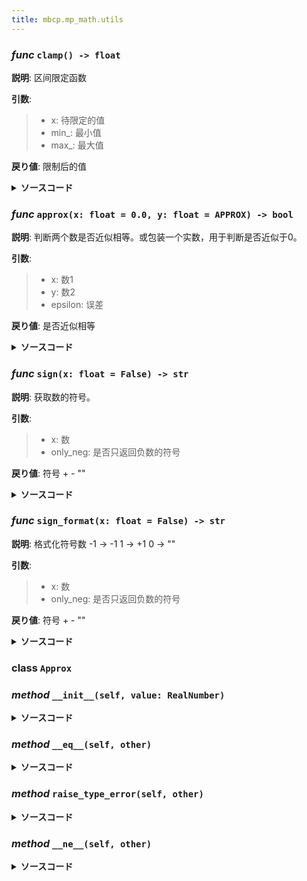 ```yaml
---
title: mbcp.mp_math.utils
---
```

### *func* `clamp() -> float`



**説明**: 区间限定函数

**引数**:
> - x: 待限定的值  
> - min_: 最小值  
> - max_: 最大值  

**戻り値**: 限制后的值


<details>
<summary> <b>ソースコード</b> </summary>

```python
def clamp(x: float, min_: float, max_: float) -> float:
    """
    区间限定函数
    Args:
        x: 待限定的值
        min_: 最小值
        max_: 最大值

    Returns:
        限制后的值
    """
    return max(min(x, max_), min_)
```
</details>

### *func* `approx(x: float = 0.0, y: float = APPROX) -> bool`



**説明**: 判断两个数是否近似相等。或包装一个实数，用于判断是否近似于0。

**引数**:
> - x: 数1  
> - y: 数2  
> - epsilon: 误差  

**戻り値**: 是否近似相等


<details>
<summary> <b>ソースコード</b> </summary>

```python
def approx(x: float, y: float=0.0, epsilon: float=APPROX) -> bool:
    """
    判断两个数是否近似相等。或包装一个实数，用于判断是否近似于0。
    Args:
        x: 数1
        y: 数2
        epsilon: 误差
    Returns:
        是否近似相等
    """
    return abs(x - y) < epsilon
```
</details>

### *func* `sign(x: float = False) -> str`



**説明**: 获取数的符号。

**引数**:
> - x: 数  
> - only_neg: 是否只返回负数的符号  

**戻り値**: 符号 + - ""


<details>
<summary> <b>ソースコード</b> </summary>

```python
def sign(x: float, only_neg: bool=False) -> str:
    """获取数的符号。
    Args:
        x: 数
        only_neg: 是否只返回负数的符号
    Returns:
        符号 + - ""
    """
    if x > 0:
        return '+' if not only_neg else ''
    elif x < 0:
        return '-'
    else:
        return ''
```
</details>

### *func* `sign_format(x: float = False) -> str`



**説明**: 格式化符号数
-1 -> -1
1 -> +1
0 -> ""

**引数**:
> - x: 数  
> - only_neg: 是否只返回负数的符号  

**戻り値**: 符号 + - ""


<details>
<summary> <b>ソースコード</b> </summary>

```python
def sign_format(x: float, only_neg: bool=False) -> str:
    """格式化符号数
    -1 -> -1
    1 -> +1
    0 -> ""
    Args:
        x: 数
        only_neg: 是否只返回负数的符号
    Returns:
        符号 + - ""
    """
    if x > 0:
        return f'+{x}' if not only_neg else f'{x}'
    elif x < 0:
        return f'-{abs(x)}'
    else:
        return ''
```
</details>

### **class** `Approx`
### *method* `__init__(self, value: RealNumber)`


<details>
<summary> <b>ソースコード</b> </summary>

```python
def __init__(self, value: RealNumber):
    self.value = value
```
</details>

### *method* `__eq__(self, other)`


<details>
<summary> <b>ソースコード</b> </summary>

```python
def __eq__(self, other):
    if isinstance(self.value, (float, int)):
        if isinstance(other, (float, int)):
            return abs(self.value - other) < APPROX
        else:
            self.raise_type_error(other)
    elif isinstance(self.value, Vector3):
        if isinstance(other, (Vector3, Point3, Plane3, Line3)):
            return all([approx(self.value.x, other.x), approx(self.value.y, other.y), approx(self.value.z, other.z)])
        else:
            self.raise_type_error(other)
```
</details>

### *method* `raise_type_error(self, other)`


<details>
<summary> <b>ソースコード</b> </summary>

```python
def raise_type_error(self, other):
    raise TypeError(f'Unsupported type: {type(self.value)} and {type(other)}')
```
</details>

### *method* `__ne__(self, other)`


<details>
<summary> <b>ソースコード</b> </summary>

```python
def __ne__(self, other):
    return not self.__eq__(other)
```
</details>

